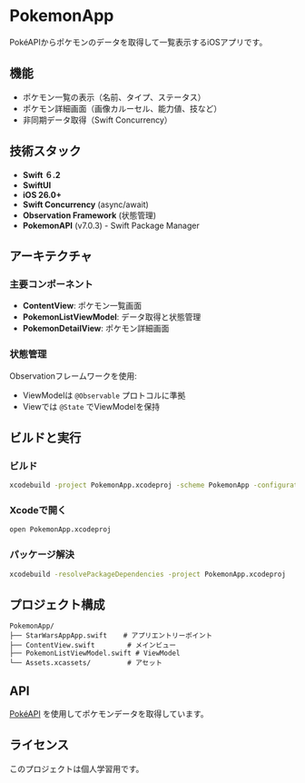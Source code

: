 # PokemonApp

PokéAPIからポケモンのデータを取得して一覧表示するiOSアプリです。

## 機能

- ポケモン一覧の表示（名前、タイプ、ステータス）
- ポケモン詳細画面（画像カルーセル、能力値、技など）
- 非同期データ取得（Swift Concurrency）

## 技術スタック

- **Swift ６.2**
- **SwiftUI**
- **iOS 26.0+**
- **Swift Concurrency** (async/await)
- **Observation Framework** (状態管理)
- **PokemonAPI** (v7.0.3) - Swift Package Manager

## アーキテクチャ

### 主要コンポーネント

- **ContentView**: ポケモン一覧画面
- **PokemonListViewModel**: データ取得と状態管理
- **PokemonDetailView**: ポケモン詳細画面

### 状態管理

Observationフレームワークを使用:
- ViewModelは `@Observable` プロトコルに準拠
- Viewでは `@State` でViewModelを保持

## ビルドと実行

### ビルド

```bash
xcodebuild -project PokemonApp.xcodeproj -scheme PokemonApp -configuration Debug build
```

### Xcodeで開く

```bash
open PokemonApp.xcodeproj
```

### パッケージ解決

```bash
xcodebuild -resolvePackageDependencies -project PokemonApp.xcodeproj
```

## プロジェクト構成

```
PokemonApp/
├── StarWarsAppApp.swift    # アプリエントリーポイント
├── ContentView.swift        # メインビュー
├── PokemonListViewModel.swift # ViewModel
└── Assets.xcassets/         # アセット
```

## API

[PokéAPI](https://pokeapi.co/) を使用してポケモンデータを取得しています。

## ライセンス

このプロジェクトは個人学習用です。
